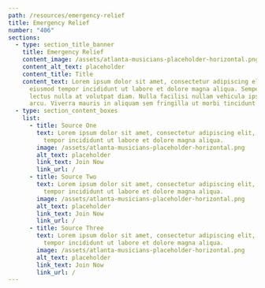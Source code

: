 ```yaml
---
path: /resources/emergency-relief
title: Emergency Relief
number: "406"
sections:
  - type: section_title_banner
    title: Emergency Relief
    content_image: /assets/atlanta-musicians-placeholder-horizontal.png
    content_alt_text: placeholder
    content_title: Title
    content_text: Lorem ipsum dolor sit amet, consectetur adipiscing elit, sed do
      eiusmod tempor incididunt ut labore et dolore magna aliqua. Semper quis
      lectus nulla at volutpat diam. Nulla facilisi nullam vehicula ipsum a
      arcu. Viverra mauris in aliquam sem fringilla ut morbi tincidunt augue.
  - type: section_content_boxes
    list:
      - title: Source One
        text: Lorem ipsum dolor sit amet, consectetur adipiscing elit, sed do eiusmod
          tempor incididunt ut labore et dolore magna aliqua.
        image: /assets/atlanta-musicians-placeholder-horizontal.png
        alt_text: placeholder
        link_text: Join Now
        link_url: /
      - title: Source Two
        text: Lorem ipsum dolor sit amet, consectetur adipiscing elit, sed do eiusmod
          tempor incididunt ut labore et dolore magna aliqua.
        image: /assets/atlanta-musicians-placeholder-horizontal.png
        alt_text: placeholder
        link_text: Join Now
        link_url: /
      - title: Source Three
        text: Lorem ipsum dolor sit amet, consectetur adipiscing elit, sed do eiusmod
          tempor incididunt ut labore et dolore magna aliqua.
        image: /assets/atlanta-musicians-placeholder-horizontal.png
        alt_text: placeholder
        link_text: Join Now
        link_url: /
---
```

